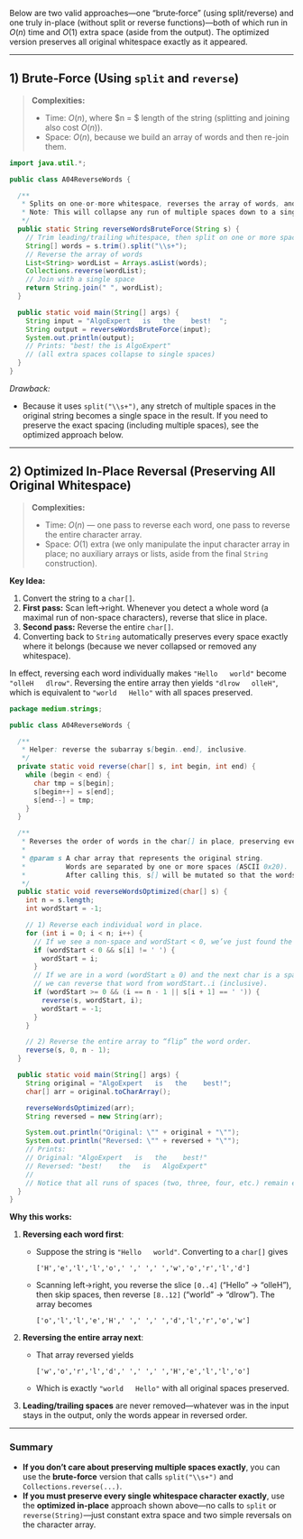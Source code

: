 Below are two valid approaches—one “brute‐force” (using split/reverse) and one truly in-place (without split or reverse functions)—both of which run in $O(n)$ time and $O(1)$ extra space (aside from the output). The optimized version preserves all original whitespace exactly as it appeared.

---

## 1) Brute‐Force (Using `split` and `reverse`)

> **Complexities:**
>
> * Time: $O(n)$, where $n = $ length of the string (splitting and joining also cost $O(n)$).
> * Space: $O(n)$, because we build an array of words and then re-join them.

```java
import java.util.*;

public class A04ReverseWords {

  /**
   * Splits on one-or-more whitespace, reverses the array of words, and rejoins with single spaces.
   * Note: This will collapse any run of multiple spaces down to a single space in the output.
   */
  public static String reverseWordsBruteForce(String s) {
    // Trim leading/trailing whitespace, then split on one or more spaces
    String[] words = s.trim().split("\\s+");
    // Reverse the array of words
    List<String> wordList = Arrays.asList(words);
    Collections.reverse(wordList);
    // Join with a single space
    return String.join(" ", wordList);
  }

  public static void main(String[] args) {
    String input = "AlgoExpert   is   the    best!  ";
    String output = reverseWordsBruteForce(input);
    System.out.println(output);
    // Prints: "best! the is AlgoExpert"
    // (all extra spaces collapse to single spaces)
  }
}
```

*Drawback:*

* Because it uses `split("\\s+")`, any stretch of multiple spaces in the original string becomes a single space in the result. If you need to preserve the exact spacing (including multiple spaces), see the optimized approach below.

---

## 2) Optimized In-Place Reversal (Preserving All Original Whitespace)

> **Complexities:**
>
> * Time: $O(n)$ — one pass to reverse each word, one pass to reverse the entire character array.
> * Space: $O(1)$ extra (we only manipulate the input character array in place; no auxiliary arrays or lists, aside from the final `String` construction).

**Key Idea:**

1. Convert the string to a `char[]`.
2. **First pass:** Scan left→right. Whenever you detect a whole word (a maximal run of non-space characters), reverse that slice in place.
3. **Second pass:** Reverse the entire `char[]`.
4. Converting back to `String` automatically preserves every space exactly where it belongs (because we never collapsed or removed any whitespace).

In effect, reversing each word individually makes `"Hello   world"` become `"olleH   dlrow"`. Reversing the entire array then yields `"dlrow   olleH"`, which is equivalent to `"world   Hello"` with all spaces preserved.

```java
package medium.strings;

public class A04ReverseWords {

  /**
   * Helper: reverse the subarray s[begin..end], inclusive.
   */
  private static void reverse(char[] s, int begin, int end) {
    while (begin < end) {
      char tmp = s[begin];
      s[begin++] = s[end];
      s[end--] = tmp;
    }
  }

  /**
   * Reverses the order of words in the char[] in place, preserving every original whitespace.
   *
   * @param s A char array that represents the original string.
   *          Words are separated by one or more spaces (ASCII 0x20).
   *          After calling this, s[] will be mutated so that the words appear in reverse order.
   */
  public static void reverseWordsOptimized(char[] s) {
    int n = s.length;
    int wordStart = -1;

    // 1) Reverse each individual word in place.
    for (int i = 0; i < n; i++) {
      // If we see a non-space and wordStart < 0, we’ve just found the start of a new word
      if (wordStart < 0 && s[i] != ' ') {
        wordStart = i;
      }
      // If we are in a word (wordStart ≥ 0) and the next char is a space or i==n-1,
      // we can reverse that word from wordStart..i (inclusive).
      if (wordStart >= 0 && (i == n - 1 || s[i + 1] == ' ')) {
        reverse(s, wordStart, i);
        wordStart = -1;
      }
    }

    // 2) Reverse the entire array to “flip” the word order.
    reverse(s, 0, n - 1);
  }

  public static void main(String[] args) {
    String original = "AlgoExpert   is   the    best!";
    char[] arr = original.toCharArray();

    reverseWordsOptimized(arr);
    String reversed = new String(arr);

    System.out.println("Original: \"" + original + "\"");
    System.out.println("Reversed: \"" + reversed + "\"");
    // Prints:
    // Original: "AlgoExpert   is   the    best!"
    // Reversed: "best!    the   is   AlgoExpert"
    //
    // Notice that all runs of spaces (two, three, four, etc.) remain exactly as in the original.
  }
}
```

**Why this works:**

1. **Reversing each word first**:

   * Suppose the string is `"Hello   world"`. Converting to a `char[]` gives

     ```
     ['H','e','l','l','o',' ',' ',' ','w','o','r','l','d']
     ```
   * Scanning left→right, you reverse the slice `[0..4]` (“Hello” → “olleH”), then skip spaces, then reverse `[8..12]` (“world” → “dlrow”). The array becomes

     ```
     ['o','l','l','e','H',' ',' ',' ','d','l','r','o','w']
     ```

2. **Reversing the entire array next**:

   * That array reversed yields

     ```
     ['w','o','r','l','d',' ',' ',' ','H','e','l','l','o']
     ```
   * Which is exactly `"world   Hello"` with all original spaces preserved.

3. **Leading/trailing spaces** are never removed—whatever was in the input stays in the output, only the words appear in reversed order.

---

### Summary

* **If you don’t care about preserving multiple spaces exactly**, you can use the **brute-force** version that calls `split("\\s+")` and `Collections.reverse(...)`.
* **If you must preserve every single whitespace character exactly**, use the **optimized in-place** approach shown above—no calls to `split` or `reverse(String)`—just constant extra space and two simple reversals on the character array.
